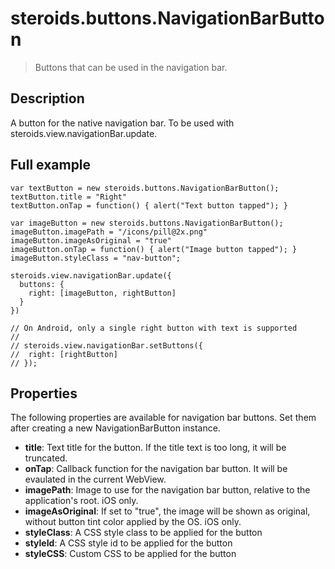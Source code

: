 steroids.buttons.NavigationBarButton
====================================

  > Buttons that can be used in the navigation bar.


Description
-----------

A button for the native navigation bar. To be used with steroids.view.navigationBar.update.

Full example
------------

    var textButton = new steroids.buttons.NavigationBarButton();
    textButton.title = "Right"
    textButton.onTap = function() { alert("Text button tapped"); }

    var imageButton = new steroids.buttons.NavigationBarButton();
    imageButton.imagePath = "/icons/pill@2x.png"
    imageButton.imageAsOriginal = "true"
    imageButton.onTap = function() { alert("Image button tapped"); }
    imageButton.styleClass = "nav-button";

    steroids.view.navigationBar.update({
      buttons: {
        right: [imageButton, rightButton]
      }
    })

    // On Android, only a single right button with text is supported
    //
    // steroids.view.navigationBar.setButtons({
    //  right: [rightButton]
    // });


Properties
----------

The following properties are available for navigation bar buttons. Set them after creating a new NavigationBarButton instance.

* __title__: Text title for the button. If the title text is too long, it will be truncated.
* __onTap__: Callback function for the navigation bar button. It will be evaulated in the current WebView.
* __imagePath__: Image to use for the navigation bar button, relative to the application's root. iOS only.
* __imageAsOriginal__: If set to "true", the image will be shown as original, without button tint color applied by the OS. iOS only.
* __styleClass__: A CSS style class to be applied for the button
* __styleId__: A CSS style id to be applied for the button
* __styleCSS__: Custom CSS to be applied for the button

